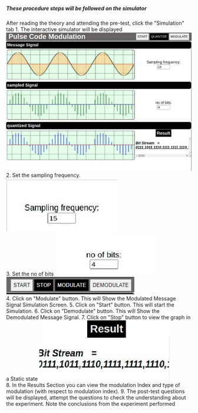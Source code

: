 ##### These procedure steps will be followed on the simulator

After reading the theory and attending the pre-test, click the "Simulation" tab
    1. The interactive simulator will be displayed
      <img src="Images/s1.jpeg"><br>
    2. Set the sampling frequency.
          <img src="Images/s2.jpeg"><br>
    3. Set the no of bits
          <img src="Images/s3.jpeg"><br>
          <img src="Images/s4.jpeg"><br>
    4. Click on "Modulate" button. This will Show the Modulated Message Signal Simulation Screen.
    5. Click on "Start" button. This will start the Simulation.
    6. Click on "Demodulate" button. This will Show the Demodulated Message Signal.
    7. Click on "Stop" button to view the graph in a Static state
          <img src="Images/s5.jpeg"><br>
    8. In the Results Section you can view the modulation Index and type of modulation (with respect to modulation index).
    9. The post-test questions will be displayed, attempt the questions to check the understanding about the experiment.
Note the conclusions from the experiment performed
